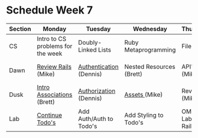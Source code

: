 # Schedule Week 7

| Section | Monday                                                                                                | Tuesday                                                                  | Wednesday                | Thursday            | Friday                 |  
| ------  | ------                                                                                                | -------                                                                  | --------                 | ---------           | -------                |  
| CS      | Intro to CS problems for the week                                                                     | Doubly-Linked Lists                                                      | Ruby Metaprogramming     | File IO             | Web Scraping           |  
| Dawn    | [Review Rails](https://github.com/sf-wdi-17/notes/tree/master/lectures/week-07/_1_monday/dawn) (Mike) | [Authentication](../lectures/week-07/_2_tuesday/dawn/README.md) (Dennis) | Nested Resources (Brett) | API's (Mike)        | Password Reset (Brett) |  
| Dusk    | [Intro Associations](../lectures/week-07/_1_monday/dusk/README.md) (Brett)                                                                            | [Authorization](../lectures/week-07/_2_tuesday/dusk) (Dennis)                                                   | [Assets ](https://github.com/sf-wdi-17/styling_todos/tree/master) (Mike)            | Review (Mike)       | Lab start              |  
| Lab     | [Continue Todo's](https://github.com/sf-wdi-17/extended_todos)                                        | Add Auth/Auth to Todo's                                                  | Add Styling to Todo's    | OMDB Lab with Rails | TDB                    |  

